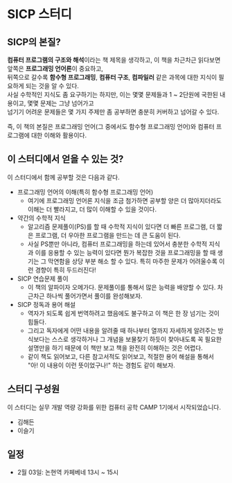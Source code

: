 # SICP 스터디

## SICP의 본질?

**컴퓨터 프로그램의 구조와 해석**이라는 책 제목을 생각하고, 이 책을 차근차근 읽다보면 앞쪽은 **프로그래밍 언어론**이 중요하고,  
뒤쪽으로 갈수록 **함수형 프로그래밍**, **컴퓨터 구조**, **컴파일러** 같은 과목에 대한 지식이 필요하게 되는  것을 알 수 있다.  
사실 수학적인 지식도 좀 요구하기는 하지만, 이는 몇몇 문제들과 1 ~ 2단원에 국한된 내용이고, 몇몇 문제는 그냥 넘어가고  
넘기기 어려운 문제들은 몇 가지 주제만 좀 공부하면 충분히 커버하고 넘어갈 수 있다.  


즉, 이 책의 본질은 프로그래밍 언어(그 중에서도 함수형 프로그래밍 언어)와 컴퓨터 프로그램에 대한 이해와 활용이다.  

## 이 스터디에서 얻을 수 있는 것?

이 스터디에서 함께 공부할 것은 다음과 같다.  

* 프로그래밍 언어의 이해(특히 함수형 프로그래밍 언어)  
	* 여기에 프로그래밍 언어론 지식을 조금 첨가하면 공부할 양은 더 많아지더라도 이해는 더 빨라지고, 더 많이 이해할 수 있을 것이다.  
* 약간의 수학적 지식
	* 알고리즘 문제풀이(PS)를 할 때 수학적 지식이 있다면 더 빠른 프로그램, 더 짧은 프로그램, 더 우아한 프로그램을 만드는 데 큰 도움이 된다.  
	* 사실 PS뿐만 아니라, 컴퓨터 프로그래밍을 하는데 있어서 충분한 수학적 지식과 이를 응용할 수 있는 능력이 있다면 뭔가 복잡한 것을 프로그래밍을 할 때 생기는 그 막연함을 상당 부분 해소 할 수 있다.  특히 마주한 문제가 어려울수록 이런 경향이 특히 두드러진다!  
* SICP 연습문제 풀이
	* 이 책의 알파이자 오메가다. 문제풀이를 통해서 많은 능력을 배양할 수 있다. 차근차근 하나씩 풀어가면서 풀이를 완성해보자.  
* SICP 정독과 용어 해설
	* 역자가 되도록 쉽게 번역하려고 했음에도 불구하고 이 책은 한 장 넘기는 것이 힘들다.  
	* 그리고 독자에게 어떤 내용을 알려줄 때 하나부터 열까지 자세하게 알려주는 방식보다는 스스로 생각하거나 그 개념을 보물찾기 하듯이 찾아내도록 꼭 필요한 설명만을 하기 때문에 이 책만 보고 책을 완전히 이해하는 것은 어렵다.  
	* 같이 책도 읽어보고, 다른 참고서적도 읽어보고, 적절한 용어 해설을 통해서 "아! 이 내용이 이런 뜻이었구나!" 하는 경험도 같이 해보자.  

## 스터디 구성원

이 스터디는 실무 개발 역량 강화를 위한 컴퓨터 공학 CAMP 1기에서 시작되었습니다.  

* 김해든
* 이슬기

## 일정

* 2월 03일: 논현역 카페베네 13시 ~ 15시  
